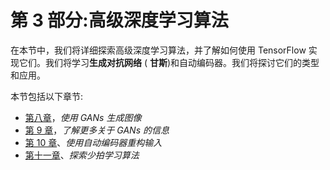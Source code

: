 

# 第 3 部分:高级深度学习算法

在本节中，我们将详细探索高级深度学习算法，并了解如何使用 TensorFlow 实现它们。我们将学习**生成对抗网络** ( **甘斯**)和自动编码器。我们将探讨它们的类型和应用。

本节包括以下章节:

*   [第八章](b71eb1cb-af20-41ea-9e3d-26c7d0b956ba.xhtml)，*使用 GANs 生成图像*
*   [第 9 章](79a2bc1d-ac2a-4343-84c0-2befa1dc9377.xhtml)，*了解更多关于 GANs 的信息*
*   [第 10 章](3a37be5a-d097-4d77-8dae-744939bb7f30.xhtml)、*使用自动编码器重构输入*
*   [第十一章](e26e9425-851c-4bd5-a72d-e57ae6f8fd2c.xhtml)、*探索少拍学习算法*